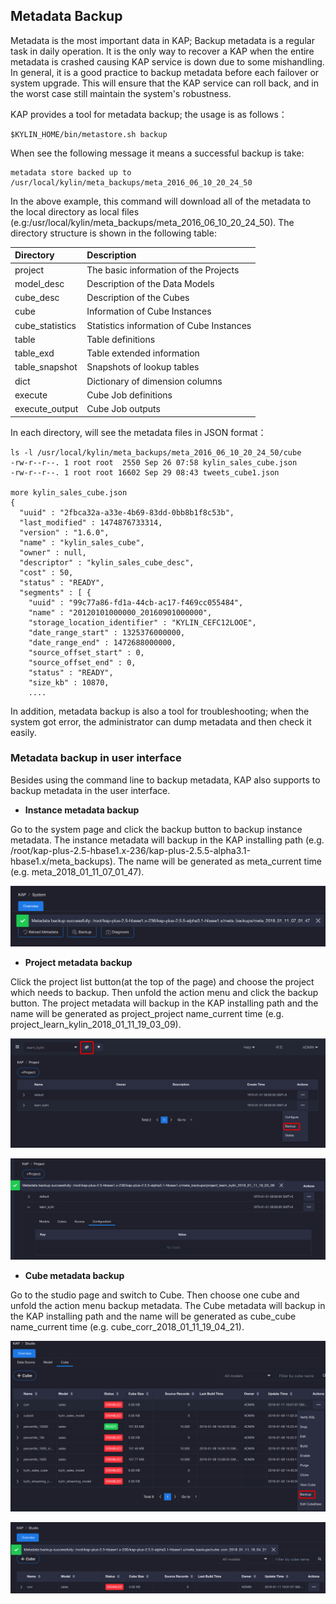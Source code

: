 ## Metadata Backup

Metadata is the most important data in KAP; Backup metadata is a regular task in daily operation. It is the only way to recover a KAP when the entire metadata is crashed causing KAP service is down due to some mishandling. In general, it is a good practice to backup metadata before each failover or system upgrade. This will ensure that the KAP service can roll back, and in the worst case still maintain the system's robustness.

KAP provides a tool for metadata backup; the usage is as follows：

```shell
$KYLIN_HOME/bin/metastore.sh backup
```
When see the following message it means a successful backup is take:

```shell
metadata store backed up to /usr/local/kylin/meta_backups/meta_2016_06_10_20_24_50
```
In the above example, this command will download all of the metadata to the local directory as local files (e.g:/usr/local/kylin/meta_backups/meta_2016_06_10_20_24_50). The directory structure is shown in the following table:

| Directory       | Description                              |
| :-------------- | :--------------------------------------- |
| project         | The basic information of the Projects    |
| model_desc      | Description of the Data Models           |
| cube_desc       | Description of the Cubes                 |
| cube            | Information of Cube Instances            |
| cube_statistics | Statistics information of Cube Instances |
| table           | Table definitions                        |
| table_exd       | Table extended information               |
| table_snapshot  | Snapshots of lookup tables               |
| dict            | Dictionary of dimension columns          |
| execute         | Cube Job definitions                     |
| execute_output  | Cube Job outputs                         |
In each directory, will see the metadata files in JSON format：
```shell
ls -l /usr/local/kylin/meta_backups/meta_2016_06_10_20_24_50/cube
-rw-r--r--. 1 root root  2550 Sep 26 07:58 kylin_sales_cube.json
-rw-r--r--. 1 root root 16602 Sep 29 08:43 tweets_cube1.json

more kylin_sales_cube.json
{
  "uuid" : "2fbca32a-a33e-4b69-83dd-0bb8b1f8c53b",
  "last_modified" : 1474876733314,
  "version" : "1.6.0",
  "name" : "kylin_sales_cube",
  "owner" : null,
  "descriptor" : "kylin_sales_cube_desc",
  "cost" : 50,
  "status" : "READY",
  "segments" : [ {
    "uuid" : "99c77a86-fd1a-44cb-ac17-f469cc055484",
    "name" : "20120101000000_20160901000000",
    "storage_location_identifier" : "KYLIN_CEFC12LOOE",
    "date_range_start" : 1325376000000,
    "date_range_end" : 1472688000000,
    "source_offset_start" : 0,
    "source_offset_end" : 0,
    "status" : "READY",
    "size_kb" : 10870,
    ....
```

In addition, metadata backup is also a tool for troubleshooting; when the system got error, the administrator can dump metadata and then check it easily.

### Metadata backup in user interface

Besides using the command line to backup metadata, KAP also supports to backup metadata in the user interface.

- **Instance metadata backup**

Go to the system page and click the backup button to backup instance metadata. The instance metadata will backup in the KAP installing path (e.g. /root/kap-plus-2.5-hbase1.x-236/kap-plus-2.5.5-alpha3.1-hbase1.x/meta_backups).  The name will be generated as meta_current time (e.g. meta_2018_01_11_07_01_47).

![instance metadata backup](images/instance_backup_en.png)

- **Project metadata backup**

Click the project list button(at the top of the page) and choose the project which needs to backup. Then unfold the action menu and click the backup button. The project metadata will backup in the KAP installing path and the name will be generated as project_project name_current time (e.g. project_learn_kylin_2018_01_11_19_03_09).

![project page](images/project_page_en.png)

![project metadata backup](images/project_backup_en.png)

- **Cube metadata backup**

Go to the studio page and switch to Cube. Then choose one cube and unfold the action menu backup metadata. The Cube metadata will backup in the KAP installing path and the name will be generated as cube_cube name_current time (e.g. cube_corr_2018_01_11_19_04_21).

![studio page](images/studio_page_en.png)

![cube metadata backup](images/Cube_backup_en.png)